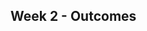 <link rel="stylesheet" href="{{baseUrl}}/css/main.css">
<link rel="stylesheet" href="{{baseUrl}}/css/schedule.css">

<div class="website-content">

## Week 2 - Outcomes

<div id="main">


<panel class="item" header="Can explain coupling :star:" expandable>
  <include src="../../book/designPrinciples/coupling/whatItIs/full.md"/>
  <panel header=":trophy: evidence" expanded>
    <include src="../../book/designPrinciples/coupling/whatItIs/q-essay-coupling-levels.md" />
  </panel>
</panel>

<panel class="item" header="Can justify the need for cohesion :star::star:" expandable>
  <include src="../../book/designPrinciples/coupling/whatItIs/full.md"/>
  <panel header=":trophy: evidence" expanded>
    <include src="../../book/designPrinciples/coupling/whatItIs/q-essay-coupling-levels.md" />
  </panel>
</panel>

<panel class="item" header="Can apply coupling :star::star::star:" expandable>
  <include src="../../book/designPrinciples/coupling/whatItIs/full.md"/>
  <panel header=":trophy: evidence" expanded>
    <include src="../../book/designPrinciples/coupling/whatItIs/q-essay-coupling-levels.md" />
  </panel>
</panel>

<panel class="item" header="Can apply DIP :star::star::star::star:" expandable>
  <include src="../../book/designPrinciples/coupling/whatItIs/full.md"/>
  <panel header=":trophy: evidence" expanded>
    <include src="../../book/designPrinciples/coupling/whatItIs/q-essay-coupling-levels.md" />
  </panel>
</panel>


</div>
</div>
